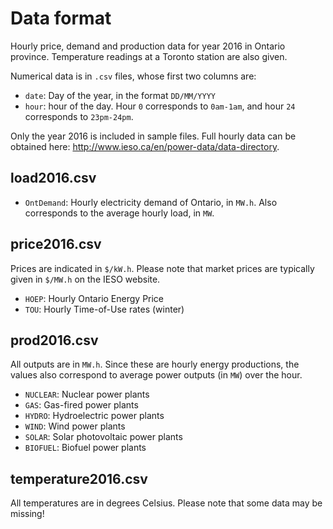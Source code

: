 # Data format
Hourly price, demand and production data for year 2016 in Ontario province.
Temperature readings at a Toronto station are also given.

Numerical data is in `.csv` files, whose first two columns are:
* `date`: Day of the year, in the format `DD/MM/YYYY`
* `hour`: hour of the day. Hour `0` corresponds to `0am-1am`, and hour `24` corresponds to `23pm-24pm`.

Only the year 2016 is included in sample files. Full hourly data can be obtained here: http://www.ieso.ca/en/power-data/data-directory.

## load2016.csv

* `OntDemand`: Hourly electricity demand of Ontario, in `MW.h`. Also corresponds to the average hourly load, in `MW`.

## price2016.csv
Prices are indicated in `$/kW.h`. Please note that market prices are typically given in `$/MW.h` on the IESO website.

* `HOEP`: Hourly Ontario Energy Price
* `TOU`: Hourly Time-of-Use rates (winter)

## prod2016.csv

All outputs are in `MW.h`. Since these are hourly energy productions, the values also correspond to average power outputs (in `MW`) over the hour.

* `NUCLEAR`: Nuclear power plants
* `GAS`: Gas-fired power plants
* `HYDRO`: Hydroelectric power plants
* `WIND`: Wind power plants
* `SOLAR`: Solar photovoltaic power plants
* `BIOFUEL`: Biofuel power plants

## temperature2016.csv
All temperatures are in degrees Celsius.
Please note that some data may be missing!
